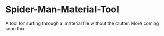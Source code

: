 # Spider-Man-Material-Tool
A tool for surfing through a .material file without the clutter. More coming soon tho
